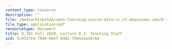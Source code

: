 ```yaml
---
content_type: resource
description: ''
file: /media/https%3A/open-learning-course-data-rc.s3.amazonaws.com/8-701-introduction-to-nuclear-and-particle-physics-fall-2020/5c9317e4704966ef8d82f0d4a1a3dc6d_MIT8_701f20_lec0.3.pdf
file_type: application/pdf
resourcetype: Document
title: 8.701 Fall 2020, Lecture 0.3. Teaching Staff
uid: 5c9317e4-7049-66ef-8d82-f0d4a1a3dc6d
---
```

